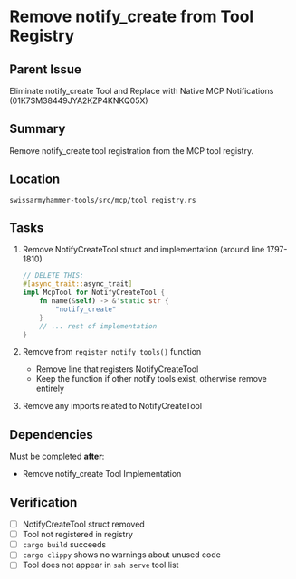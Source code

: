 # Remove notify_create from Tool Registry

## Parent Issue
Eliminate notify_create Tool and Replace with Native MCP Notifications (01K7SM38449JYA2KZP4KNKQ05X)

## Summary
Remove notify_create tool registration from the MCP tool registry.

## Location
`swissarmyhammer-tools/src/mcp/tool_registry.rs`

## Tasks

1. Remove NotifyCreateTool struct and implementation (around line 1797-1810)
   ```rust
   // DELETE THIS:
   #[async_trait::async_trait]
   impl McpTool for NotifyCreateTool {
       fn name(&self) -> &'static str {
           "notify_create"
       }
       // ... rest of implementation
   }
   ```

2. Remove from `register_notify_tools()` function
   - Remove line that registers NotifyCreateTool
   - Keep the function if other notify tools exist, otherwise remove entirely

3. Remove any imports related to NotifyCreateTool

## Dependencies

Must be completed **after**:
- Remove notify_create Tool Implementation

## Verification

- [ ] NotifyCreateTool struct removed
- [ ] Tool not registered in registry
- [ ] `cargo build` succeeds
- [ ] `cargo clippy` shows no warnings about unused code
- [ ] Tool does not appear in `sah serve` tool list
